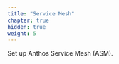 ```yaml
---
title: "Service Mesh"
chapter: true
hidden: true
weight: 5
---
```

Set up Anthos Service Mesh (ASM).